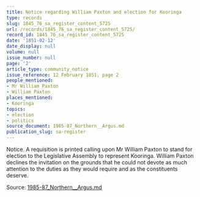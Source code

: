 ```yaml
---
title: Notice regarding William Paxton and election for Kooringa
type: records
slug: 1845_76_sa_register_content_5725
url: /records/1845_76_sa_register_content_5725/
record_id: 1845_76_sa_register_content_5725
date: '1851-02-12'
date_display: null
volume: null
issue_number: null
page: '2'
article_type: community_notice
issue_reference: 12 February 1851, page 2
people_mentioned:
- Mr William Paxton
- William Paxton
places_mentioned:
- Kooringa
topics:
- election
- politics
source_document: 1985-87_Northern__Argus.md
publication_slug: sa-register
---
```


Notice.  A requisition is printed calling upon Mr William Paxton to stand for election to the Legislative Assembly to represent Kooringa.  William Paxton declines the invitation on the grounds that he could not devote as much attention to the duties as they would require and as the constituents deserve.

Source: [1985-87_Northern__Argus.md](/downloads/markdown/1985-87_Northern__Argus.md)
